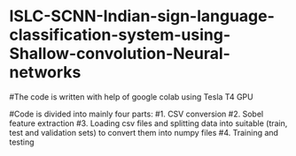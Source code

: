 # ISLC-SCNN-Indian-sign-language-classification-system-using-Shallow-convolution-Neural-networks

#The code is written with help of google colab using Tesla T4 GPU

#Code is divided into mainly four parts:
  #1. CSV conversion
  #2. Sobel feature extraction
  #3. Loading csv files and splitting data into suitable (train, test and validation sets) to convert them into numpy files
  #4. Training and testing
